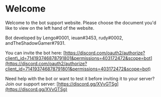 # Welcome

Welcome to the bot support website. Please choose the document you'd like to view on the left hand of the website.

Bot developed by Lengo\#0001, ieuan\#3453, rudy\#0002, andTheShadowGamer\#7931.

You can invite the bot here: [https://discord.com/oauth2/authorize?client\_id=714193746878791801&permissions=403172472&scope=bot](https://discord.com/oauth2/authorize?client_id=714193746878791801&permissions=403172472&scope=bot)

Need help with the bot or want to test it before inviting it to your server? Join our support server: [https://discord.gg/XVvGTSg](https://discord.gg/XVvGTSg)



